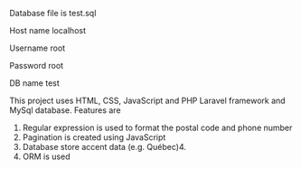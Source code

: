 Database file is test.sql

Host name localhost

Username root

Password root

DB name test

This project uses HTML, CSS, JavaScript and PHP Laravel framework and MySql database. Features are
1. Regular expression is used to format the postal code and phone number
2. Pagination is created using JavaScript
3. Database store accent data (e.g. Québec)4.
4. ORM is used
